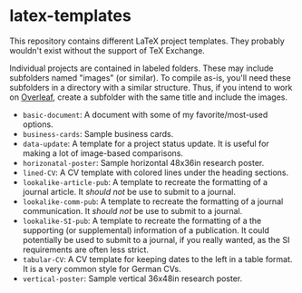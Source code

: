 # latex-templates

This repository contains different LaTeX project templates.
They probably wouldn't exist without the support of TeX Exchange.

Individual projects are contained in labeled folders. These may include
subfolders named "images" (or similar). To compile as-is, you'll need
these subfolders in a directory with a similar structure. Thus, if you intend
to work on [Overleaf](https://www.overleaf.com/), create a subfolder with the
same title and include the images.

- `basic-document`: A document with some of my favorite/most-used options.
- `business-cards`: Sample business cards.
- `data-update`: A template for a project status update.
It is useful for making a lot of image-based comparisons.
- `horizonatal-poster`: Sample horizontal 48x36in research poster.
- `lined-CV`: A CV template with colored lines under the heading sections.
- `lookalike-article-pub`: A template to recreate the formatting of a journal
article. It *should not* be use to submit to a journal.
- `lookalike-comm-pub`: A template to recreate the formatting of a journal
communication. It *should not* be use to submit to a journal.
- `lookalike-SI-pub`: A template to recreate the formatting of a the supporting
(or supplemental) information of a publication.
It could potentially be used to submit to a journal, if you really wanted, as
the SI requirements are often less strict.
- `tabular-CV`: A CV template for keeping dates to the left in a table format.
It is a very common style for German CVs.
- `vertical-poster`: Sample vertical 36x48in research poster.

